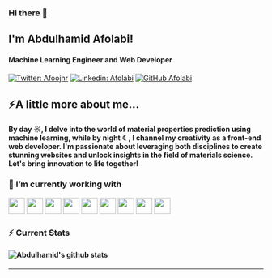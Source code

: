 ### Hi there 👋

##  I'm Abdulhamid Afolabi!
#### Machine Learning Engineer and  Web Developer

[![Twitter: Afoojnr](https://img.shields.io/twitter/follow/Afoojnr?style=social)](https://twitter.com/Afoojnr)
[![Linkedin: Afolabi](https://img.shields.io/badge/-Afolabi-blue?style=flat-square&logo=Linkedin&logoColor=white&link=https://www.linkedin.com/in/abdulhamid-afolabi-065b38160/)](https://www.linkedin.com/in/abdulhamid-afolabi-065b38160)
[![GitHub Afolabi](https://img.shields.io/github/followers/afoojnr?label=follow&style=social)](https://github.com/Afoojnr)
 
## ⚡A little more about me...
#### By day ☼, I delve into the world of material properties prediction using machine learning, while by night ☾, I channel my creativity as a front-end web developer. I'm passionate about leveraging both disciplines to create stunning websites and unlock insights in the field of materials science. Let's bring innovation to life together!
 

### 🔭 I’m currently working with
  
<div flex>
<img height="32" width="32" src="https://cdn.simpleicons.org/javascript/#F7DF1E" />
<img height="32" width="32" src="https://cdn.simpleicons.org/React/#61DAFB" />
<img height="32" width="32" src="https://cdn.simpleicons.org/Next.js/white" />
<img height="32" width="32" src="https://cdn.simpleicons.org/redux/#764ABC" />
<img height="32" width="32" src="https://cdn.simpleicons.org/jest/#C21325" />
<img height="32" width="32" src="https://cdn.simpleicons.org/sass/#CC6699" /> 
<img height="32" width="32" src="https://cdn.simpleicons.org/sass/#CC6699" /> 
<img height="32" width="32" src="https://cdn.simpleicons.org/sass/#CC6699" /> 
<img height="32" width="32" src="https://cdn.simpleicons.org/sass/#CC6699" /> 
</div>

### ⚡ Current Stats
#### ![Abdulhamid's github stats](https://github-readme-stats.vercel.app/api?username=afoojnr&show_icons=true&theme=dracula&hide=stars,issues)



---
<!--
**Afoojnr/Afoojnr** is a ✨ _special_ ✨ repository because its `README.md` (this file) appears on your GitHub profile.

Here are some ideas to get you started:

- 🔭 I’m currently working on ...
- 🌱 I’m currently learning ...
- 👯 I’m looking to collaborate on ...
- 🤔 I’m looking for help with ...
- 💬 Ask me about ...
- 📫 How to reach me: ...
- 😄 Pronouns: ...
- ⚡ Fun fact: ...
-->
